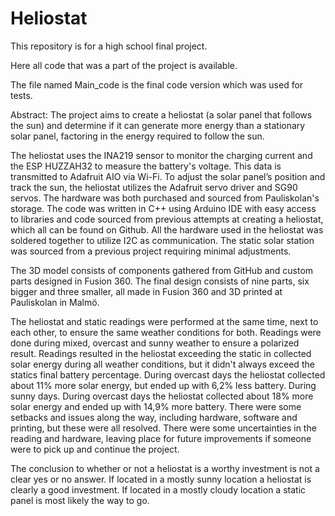 # Heliostat

This repository is for a high school final project. 

Here all code that was a part of the project is available. 

The file named Main_code is the final code version which was used for tests. 

Abstract:
The project aims to create a heliostat (a solar panel that follows the sun) and determine if it can generate more energy than a stationary solar panel, factoring in the energy required to follow the sun. 

The heliostat uses the INA219 sensor to monitor the charging current and the ESP HUZZAH32 to measure the battery's voltage. This data is transmitted to Adafruit AIO via Wi-Fi. To adjust the solar panel’s position and track the sun, the heliostat utilizes the Adafruit servo driver and SG90 servos. The hardware was both purchased and sourced from Pauliskolan's storage. The code was written in C++ using Arduino IDE with easy access to libraries and code sourced from previous attempts at creating a heliostat, which all can be found on Github. All the hardware used in the heliostat was soldered together to utilize I2C as communication. The static solar station was sourced from a previous project requiring minimal adjustments. 

The 3D model consists of components gathered from GitHub and custom parts designed in Fusion 360. The final design consists of nine parts, six bigger and three smaller, all made in Fusion 360 and 3D printed at Pauliskolan in Malmö. 

The heliostat and static readings were performed at the same time, next to each other, to ensure the same weather conditions for both. Readings were done during mixed, overcast and sunny weather to ensure a polarized result. Readings resulted in the heliostat exceeding the static in collected solar energy during all weather conditions, but it didn't always exceed the statics final battery percentage. During overcast days the heliostat collected about 11% more solar energy, but ended up with 6,2% less battery. During sunny days. During overcast days the heliostat collected about 18% more solar energy and ended up with 14,9% more battery. There were some setbacks and issues along the way, including hardware, software and printing, but these were all resolved. There were some uncertainties in the reading and hardware, leaving place for future improvements  if someone were to pick up and continue the project. 

The conclusion to whether or not a heliostat is a worthy investment is not a clear yes or no answer. If located in a mostly sunny location a heliostat is clearly a good investment. If located in a mostly cloudy location a static panel is most likely the way to go. 
